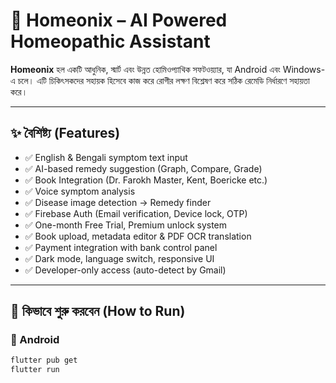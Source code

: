 # 🏥 Homeonix – AI Powered Homeopathic Assistant

**Homeonix** হল একটি আধুনিক, স্মার্ট এবং উন্নত হোমিওপ্যাথিক সফটওয়্যার, যা Android এবং Windows-এ চলে। এটি চিকিৎসকদের সহায়ক হিসেবে কাজ করে রোগীর লক্ষণ বিশ্লেষণ করে সঠিক রেমেডি নির্ধারণে সহায়তা করে।

---

## ✨ বৈশিষ্ট্য (Features)

- ✅ English & Bengali symptom text input
- ✅ AI-based remedy suggestion (Graph, Compare, Grade)
- ✅ Book Integration (Dr. Farokh Master, Kent, Boericke etc.)
- ✅ Voice symptom analysis
- ✅ Disease image detection → Remedy finder
- ✅ Firebase Auth (Email verification, Device lock, OTP)
- ✅ One-month Free Trial, Premium unlock system
- ✅ Book upload, metadata editor & PDF OCR translation
- ✅ Payment integration with bank control panel
- ✅ Dark mode, language switch, responsive UI
- ✅ Developer-only access (auto-detect by Gmail)

---

## 🚀 কিভাবে শুরু করবেন (How to Run)

### 📱 Android

```bash
flutter pub get
flutter run